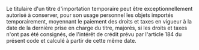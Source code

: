 Le titulaire d'un titre d'importation temporaire
peut être exceptionnellement autorisé à conserver, pour son usage
personnel les objets importés temporairement, moyennant le paiement des
droits et taxes en vigueur à la date de la dernière prise en charge du
titre, majorés, si les droits et taxes n'ont pas été consignés, de
l'intérêt de crédit prévu par l'article 184 du présent code et calculé
à partir de cette même date.